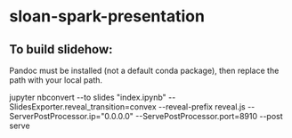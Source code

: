 # sloan-spark-presentation

## To build slidehow:

Pandoc must be installed (not a default conda package), then replace the path with your local path.

jupyter nbconvert --to slides "index.ipynb" --SlidesExporter.reveal_transition=convex --reveal-prefix reveal.js --ServerPostProcessor.ip="0.0.0.0" --ServePostProcessor.port=8910 --post serve